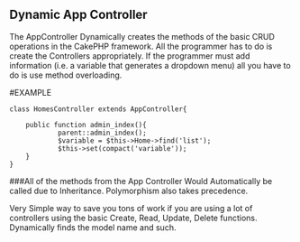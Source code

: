 ## Dynamic App Controller
The AppController Dynamically creates the methods of the basic CRUD operations in the CakePHP framework. All the programmer has to do is create the Controllers appropriately.  If the programmer must add information (i.e. a variable that generates a dropdown menu) all you have to do is use method overloading.  

#EXAMPLE

	class HomesController extends AppController{

 		public function admin_index(){
    			parent::admin_index();
    			$variable = $this->Home->find('list');
    			$this->set(compact('variable'));
		}
	}

###All of the methods from the App Controller Would Automatically be called due to Inheritance.  Polymorphism also takes precedence.

Very Simple way to save you tons of work if you are using a lot of controllers using the basic Create, Read, Update, Delete functions.  Dynamically finds the model name and such.

